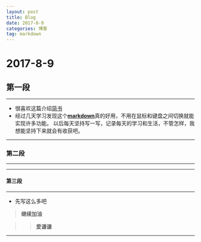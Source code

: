 ```yaml
---
layout: post
title: Blog
date: 2017-8-9
categories: 博客
tag: markdown
---
```

# 2017-8-9
## 第一段
----------------------------

*    很喜欢这篇介绍[简书](https://segmentfault.com/a/1190000002488429)
*    经过几天学习发现这个[**markdown**](https://baike.baidu.com/item/markdown/3245829?fr=aladdin)真的好用，不用在鼠标和键盘之间切换就能实现许多功能。
     以后每天坚持写一写，记录每天的学习和生活，不管怎样，我想能坚持下来就会有收获吧。

---------------------------
### 第二段
------



--------------------
#### 第三段
------
* 先写这么多吧

> **继续加油**

>> **爱谦谦**

-----------
